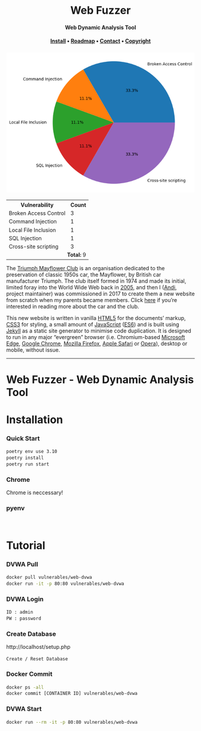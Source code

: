 <div align="center">
    <h1>
        Web Fuzzer
    </h1>
    <h4><b>Web Dynamic Analysis Tool</b></h4>
    <h4>
        <a href="#install">Install</a>
        •
        <a href="#roadmap">Roadmap</a>
        •
        <a href="#contact">Contact</a>
        •
        <a href="#copyright">Copyright</a>
    </h4>
</div>

### ![chart](./test/example/dvwa/vulnerability_chart.png)
<div align="center">
    <table>
        <tr>
        <th>Vulnerability</th>
        <th>Count</th>
        </tr>
        <tr>
        <td>Broken Access Control</td>
        <td>3</td>
        </tr>
        <tr>
        <td>Command Injection</td>
        <td>1</td>
        </tr>
        <tr>
        <td>Local File Inclusion</td>
        <td>1</td>
        </tr>
        <tr>
        <td>SQL Injection</td>
        <td>1</td>
        </tr>
        <tr>
        <td>Cross-site scripting</td>
        <td>3</td>
        </tr>
        <tr>
        <td colspan='4' style='text-align: right;'>
            <b>Total:</b> 9
        </td>
        </tr>
    </table>
</div>

The [Triumph Mayflower Club](https://www.triumphmayflowerclub.com/) is an organisation dedicated to the preservation of classic 1950s car, the Mayflower, by British car manufacturer Triumph. The club itself formed in 1974 and made its initial, limited foray into the World Wide Web back in [2005](https://legacy.triumphmayflowerclub.com/), and then I ([Andi](https://www.github.com/andiemmadavies), project maintainer) was commissioned in 2017 to create them a new website from scratch when my parents became members. Click [here](https://www.triumphmayflowerclub.com/about) if you’re interested in reading more about the car and the club.

This new website is written in vanilla [HTML5](https://developer.mozilla.org/docs/web/html) for the documents’ markup, [CSS3](https://developer.mozilla.org/docs/web/css) for styling, a small amount of [JavaScript](https://developer.mozilla.org/docs/web/javascript) ([ES6](https://developer.mozilla.org/docs/web/javascript/language_resources)) and is built using [Jekyll](https://www.jekyllrb.com/) as a static site generator to minimise code duplication. It is designed to run in any major “evergreen” browser (i.e. Chromium-based [Microsoft Edge](https://www.microsoft.com/edge), [Google Chrome](https://www.google.co.uk/chrome), [Mozilla Firefox](https://www.mozilla.org/firefox), [Apple Safari](https://www.apple.com/safari) or [Opera](https://www.opera.com/)), desktop or mobile, without issue.

---
# Web Fuzzer - Web Dynamic Analysis Tool


# Installation


### Quick Start

```sh 
poetry env use 3.10
poetry install
poetry run start
```

### Chrome

Chrome is neccessary!

### pyenv



<br>

# Tutorial

### DVWA Pull

```sh
docker pull vulnerables/web-dvwa
docker run -it -p 80:80 vulnerables/web-dvwa
```

### DVWA Login

```sh
ID : admin
PW : password
```

### Create Database

http://localhost/setup.php

`Create / Reset Database`


### Docker Commit

```sh
docker ps -all
docker commit [CONTAINER ID] vulnerables/web-dvwa
```

### DVWA Start

```sh
docker run --rm -it -p 80:80 vulnerables/web-dvwa
```



